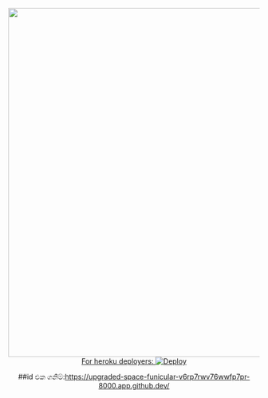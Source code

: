 <div align="center">

<p align="center">
<a href="https://github.com/Denuwan-md/Denuwan-md">
    <img src=https://i.ibb.co/k1RH9bH/1086.jpg"  width="700px                     
# Denuwan-md-v1


   
   
   
   
   
   ### For heroku deployers: [![Deploy](https://www.herokucdn.com/deploy/button.svg)](https://heroku.com/deploy)



##id එක ගනිම්:https://upgraded-space-funicular-v6rp7rwv76wwfp7pr-8000.app.github.dev/
    
